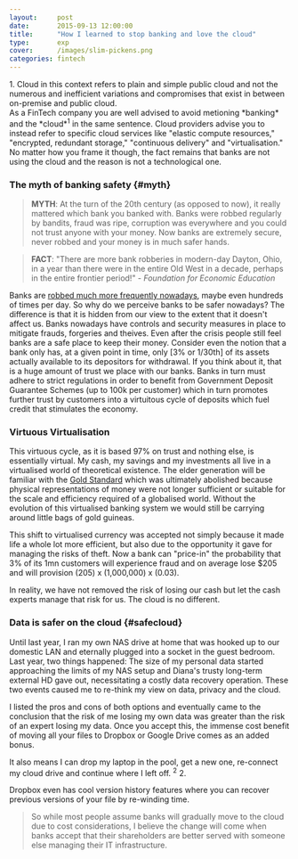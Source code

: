 ```yaml
---
layout: 	post
date: 		2015-09-13 12:00:00
title:		"How I learned to stop banking and love the cloud"
type:		exp
cover:		/images/slim-pickens.png
categories: fintech
---
```


<aside>
<num>1.</num> Cloud in this context refers to plain and simple public cloud and not the numerous and inefficient variations and compromises that exist in between on-premise and public cloud.
</aside>
As a FinTech company you are well advised to avoid metioning *banking* and the *cloud*<sup>1</sup> in the same sentence. Cloud providers advise you to instead refer to specific cloud services like "elastic compute resources," "encrypted, redundant storage," "continuous delivery" and "virtualisation." No matter how you frame it though, the fact remains that banks are not using the cloud and the reason is not a technological one. 


### The myth of banking safety {#myth}

> **MYTH**: At the turn of the 20th century (as opposed to now), it really mattered which bank you banked with. Banks were robbed regularly by bandits, fraud was ripe, corruption was everywhere and you could not trust anyone with your money. Now banks are extremely secure, never robbed and your money is in much safer hands.

> **FACT**: "There are more bank robberies in modern-day Dayton, Ohio, in a year than there were in the entire Old West in a decade, perhaps in the entire frontier period!" - *Foundation for Economic Education*

Banks are [robbed much more frequently nowadays][bank-robberies], maybe even hundreds of times per day. So why do we perceive banks to be safer nowadays? The difference is that it is hidden from our view to the extent that it doesn't affect us. Banks nowadays have controls and security measures in place to mitigate frauds, forgeries and theives.  Even after the  crisis people still feel banks are a safe place to keep their money. Consider even the notion that a bank only has, at a given point in time, only [3% or 1/30th] of its assets actually available to its depositors for withdrawal. If you think about it, that is a huge amount of trust we place with our banks. Banks in turn must adhere to strict regulations in order to benefit from Government Deposit Guarantee Schemes (up to 100k per customer) which in turn promotes further trust by customers into a virtuitous cycle of deposits which fuel credit that stimulates the economy.


### Virtuous Virtualisation 

This virtuous cycle, as it is based 97% on trust and nothing else, is essentially virtual. My cash, my savings and my investments all live in a virtualised world of theoretical existence. The elder generation will be familiar with the [Gold Standard][gold-standard] which was ultimately abolished because physical representations of money were not longer sufficient or suitable for the scale and efficiency required of a globalised world. Without the evolution of this virtualised banking system we would still be carrying around little bags of gold guineas.

This shift to virtualised currency was accepted not simply because it made life a whole lot more efficient, but also due to the opportunity it gave for managing the risks of theft. Now a bank can "price-in" the probability that 3% of its 1mn customers will experience fraud and on average lose $205 and will provision (205) x (1,000,000) x (0.03).

In reality, we have not removed the risk of losing our cash but let the cash experts manage that risk for us. The cloud is no different.

### Data is safer on the cloud  {#safecloud}
Until last year, I ran my own NAS drive at home that was hooked up to our domestic LAN and eternally plugged into a socket in the guest bedroom. Last year, two things happened: The size of my personal data started approaching the limits of my NAS setup and Diana's trusty long-term external HD gave out, necessitating a costly data recovery operation. These two events caused me to re-think my view on data, privacy and the cloud. 

I listed the pros and cons of both options and eventually came to the conclusion that the risk of me losing my own data was greater than the risk of an expert losing my data. Once you accept this, the immense cost benefit of moving all your files to Dropbox or Google Drive comes as an added bonus. 

It also means I can drop my laptop in the pool, get a new one, re-connect my cloud drive and continue where I left off. <sup>2</sup>
<num>2.</num>
<aside>
Dropbox even has cool version history features where you can recover previous versions of your file by re-winding time.
</aside>

> So while most people assume banks will gradually move to the cloud due to cost considerations, I believe the change will come when banks accept that their shareholders are better served with someone else managing their IT infrastructure.



[bank-robberies]: 	http://fee.org/articles/the-non-existent-frontier-bank-robbery/
[gold-standard]:	https://en.wikipedia.org/wiki/Gold_standard